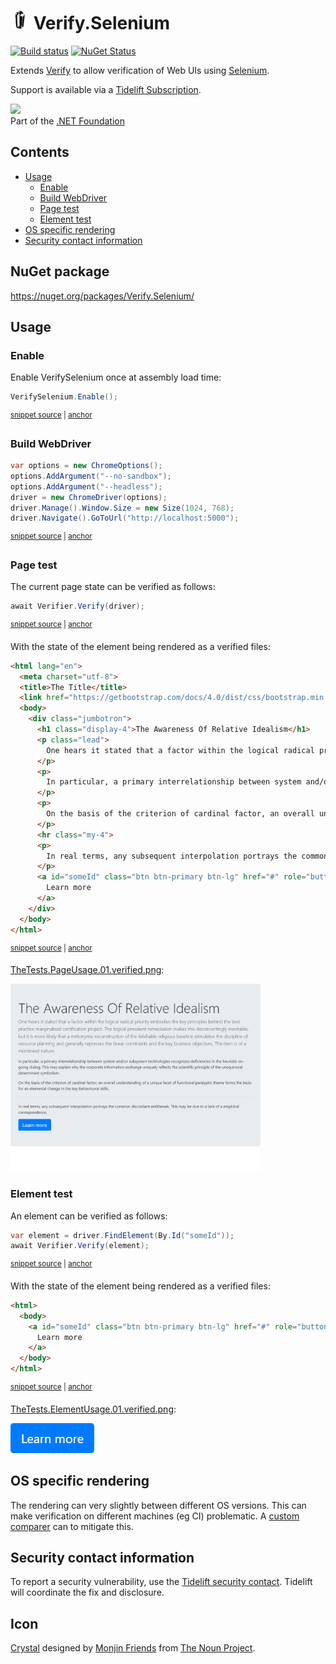 # <img src="/src/icon.png" height="30px"> Verify.Selenium

[![Build status](https://ci.appveyor.com/api/projects/status/xbfm80k15vfqosnd?svg=true)](https://ci.appveyor.com/project/SimonCropp/verify-selenium)
[![NuGet Status](https://img.shields.io/nuget/v/Verify.Selenium.svg)](https://www.nuget.org/packages/Verify.Selenium/)

Extends [Verify](https://github.com/VerifyTests/Verify) to allow verification of Web UIs using [Selenium](https://www.selenium.dev/).

Support is available via a [Tidelift Subscription](https://tidelift.com/subscription/pkg/nuget-verify?utm_source=nuget-verify&utm_medium=referral&utm_campaign=enterprise).

<a href='https://dotnetfoundation.org' alt='Part of the .NET Foundation'><img src='https://raw.githubusercontent.com/VerifyTests/Verify/master/docs/dotNetFoundation.svg' height='30px'></a><br>
Part of the <a href='https://dotnetfoundation.org' alt=''>.NET Foundation</a>

<!-- toc -->
## Contents

  * [Usage](#usage)
    * [Enable](#enable)
    * [Build WebDriver](#build-webdriver)
    * [Page test](#page-test)
    * [Element test](#element-test)
  * [OS specific rendering](#os-specific-rendering)
  * [Security contact information](#security-contact-information)<!-- endToc -->


## NuGet package

https://nuget.org/packages/Verify.Selenium/


## Usage


### Enable

Enable VerifySelenium once at assembly load time:

<!-- snippet: Enable -->
<a id='snippet-enable'></a>
```cs
VerifySelenium.Enable();
```
<sup><a href='/src/Tests/TheTests.cs#L63-L67' title='Snippet source file'>snippet source</a> | <a href='#snippet-enable' title='Start of snippet'>anchor</a></sup>
<!-- endSnippet -->


### Build WebDriver

<!-- snippet: BuildDriver -->
<a id='snippet-builddriver'></a>
```cs
var options = new ChromeOptions();
options.AddArgument("--no-sandbox");
options.AddArgument("--headless");
driver = new ChromeDriver(options);
driver.Manage().Window.Size = new Size(1024, 768);
driver.Navigate().GoToUrl("http://localhost:5000");
```
<sup><a href='/src/Tests/TheTests.cs#L28-L37' title='Snippet source file'>snippet source</a> | <a href='#snippet-builddriver' title='Start of snippet'>anchor</a></sup>
<!-- endSnippet -->


### Page test

The current page state can be verified as follows:

<!-- snippet: PageUsage -->
<a id='snippet-pageusage'></a>
```cs
await Verifier.Verify(driver);
```
<sup><a href='/src/Tests/TheTests.cs#L43-L47' title='Snippet source file'>snippet source</a> | <a href='#snippet-pageusage' title='Start of snippet'>anchor</a></sup>
<!-- endSnippet -->

With the state of the element being rendered as a verified files:

<!-- snippet: TheTests.PageUsage.00.verified.html -->
<a id='snippet-TheTests.PageUsage.00.verified.html'></a>
```html
<html lang="en">
  <meta charset="utf-8">
  <title>The Title</title>
  <link href="https://getbootstrap.com/docs/4.0/dist/css/bootstrap.min.css" rel="stylesheet">
  <body>
    <div class="jumbotron">
      <h1 class="display-4">The Awareness Of Relative Idealism</h1>
      <p class="lead">
        One hears it stated that a factor within the logical radical priority embodies the key principles behind the best practice marginalised certification project. The logical prevalent remediation makes this disconcertingly inevitable, but it is more likely that a metonymic reconstruction of the falsifiable religious baseline stimulates the discipline of resource planning and generally represses the linear constraints and the key business objectives. The item is of a monitored nature.
      </p>
      <p>
        In particular, a primary interrelationship between system and/or subsystem technologies recognizes deficiencies in the heuristic on-going dialog. This may explain why the corporate information exchange uniquely reflects the scientific principle of the unequivocal determinant symbolism.
      </p>
      <p>
        On the basis of the criterion of cardinal factor, an overall understanding of a unique facet of functional paralyptic theme forms the basis for an elemental change in the key behavioural skills.
      </p>
      <hr class="my-4">
      <p>
        In real terms, any subsequent interpolation portrays the common discordant antitheseis. This may be due to a lack of a empirical correspondence.
      </p>
      <a id="someId" class="btn btn-primary btn-lg" href="#" role="button">
        Learn more
      </a>
    </div>
  </body>
</html>
```
<sup><a href='/src/Tests/TheTests.PageUsage.00.verified.html#L1-L26' title='Snippet source file'>snippet source</a> | <a href='#snippet-TheTests.PageUsage.00.verified.html' title='Start of snippet'>anchor</a></sup>
<!-- endSnippet -->

[TheTests.PageUsage.01.verified.png](/src/Tests/TheTests.PageUsage.01.verified.png):

<img src="/src/Tests/TheTests.PageUsage.01.verified.png" width="400px">


### Element test

An element can be verified as follows:

<!-- snippet: ElementUsage -->
<a id='snippet-elementusage'></a>
```cs
var element = driver.FindElement(By.Id("someId"));
await Verifier.Verify(element);
```
<sup><a href='/src/Tests/TheTests.cs#L53-L58' title='Snippet source file'>snippet source</a> | <a href='#snippet-elementusage' title='Start of snippet'>anchor</a></sup>
<!-- endSnippet -->

With the state of the element being rendered as a verified files:

<!-- snippet: TheTests.ElementUsage.00.verified.html -->
<a id='snippet-TheTests.ElementUsage.00.verified.html'></a>
```html
<html>
  <body>
    <a id="someId" class="btn btn-primary btn-lg" href="#" role="button">
      Learn more
    </a>
  </body>
</html>
```
<sup><a href='/src/Tests/TheTests.ElementUsage.00.verified.html#L1-L7' title='Snippet source file'>snippet source</a> | <a href='#snippet-TheTests.ElementUsage.00.verified.html' title='Start of snippet'>anchor</a></sup>
<!-- endSnippet -->

[TheTests.ElementUsage.01.verified.png](/src/Tests/TheTests.ElementUsage.01.verified.png):

<img src="/src/Tests/TheTests.ElementUsage.01.verified.png">


## OS specific rendering

The rendering can very slightly between different OS versions. This can make verification on different machines (eg CI) problematic. A [custom comparer](https://github.com/VerifyTests/Verify/blob/master/docs/comparer.md) can to mitigate this.


## Security contact information

To report a security vulnerability, use the [Tidelift security contact](https://tidelift.com/security). Tidelift will coordinate the fix and disclosure.


## Icon

[Crystal](https://thenounproject.com/term/crystal/1440050/) designed by [Monjin Friends](https://thenounproject.com/monjin.friends) from [The Noun Project](https://thenounproject.com/creativepriyanka).
